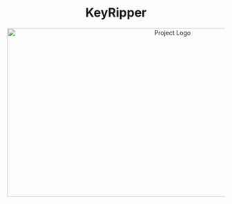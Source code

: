 <h1 align="center">KeyRipper</h1>

<p align="center">
  <img src="https://github.com/user-attachments/assets/120fa396-f5e0-4844-853d-cdcb409bb11f"
       alt="Project Logo" width="750" height="390">
</p>
